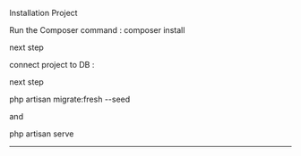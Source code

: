 Installation Project

Run the Composer command :
composer install

next step

connect project to DB :

next step

php artisan migrate:fresh --seed

and

php artisan serve
_____


